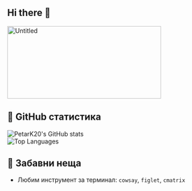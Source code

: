 ## Hi there 👋
<img width="352" height="166" alt="Untitled" src="https://github.com/user-attachments/assets/031664c8-f540-468d-a0ca-95e349196a5d" />



## 🚀 GitHub статистика

![PetarK20's GitHub stats](https://github-readme-stats.vercel.app/api?username=PetarK20&show_icons=true&theme=radical)  
![Top Languages](https://github-readme-stats.vercel.app/api/top-langs/?username=PetarK20&layout=compact&theme=radical)

## 🌟 Забавни неща

- Любим инструмент за терминал: `cowsay`, `figlet`, `cmatrix`  
